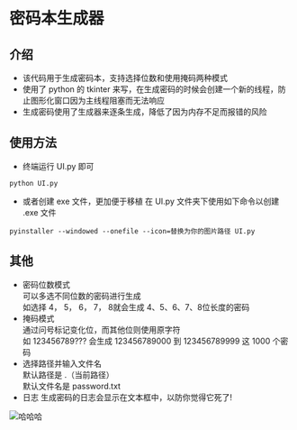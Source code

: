 # 密码本生成器

## 介绍
+ 该代码用于生成密码本，支持选择位数和使用掩码两种模式  
+ 使用了 python 的 tkinter 来写，在生成密码的时候会创建一个新的线程，防止图形化窗口因为主线程阻塞而无法响应
+ 生成密码使用了生成器来逐条生成，降低了因为内存不足而报错的风险

## 使用方法
+ 终端运行 UI.py 即可
```
python UI.py
```
+ 或者创建 exe 文件，更加便于移植
在 UI.py 文件夹下使用如下命令以创建 .exe 文件
```
pyinstaller --windowed --onefile --icon=替换为你的图片路径 UI.py
```

## 其他
+ 密码位数模式  
可以多选不同位数的密码进行生成  
如选择 4， 5， 6， 7， 8就会生成 4、5、6、7、8位长度的密码
+ 掩码模式  
通过问号标记变化位，而其他位则使用原字符  
如 123456789??? 会生成 123456789000 到 123456789999 这 1000 个密码
+ 选择路径并输入文件名  
默认路径是 .（当前路径）  
默认文件名是 password.txt
+ 日志
生成密码的日志会显示在文本框中，以防你觉得它死了!

![哈哈哈](https://github.com/user-attachments/assets/38b7c514-7eb0-4a92-87d0-83cb84acfc07)

